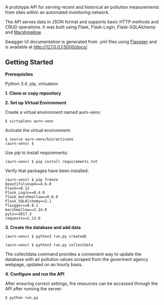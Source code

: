 A prototype API for serving recent and historical air pollution measurements from sites within an automated monitoring network.
 
The API serves data in JSON format and supports basic HTTP methods and CRUD operations. It was built using Flask, Flask-Login, Flask-SQLAlchemy and [Marshmallow](http://marshmallow.readthedocs.io/). 

Swagger UI documentation is generated from .yml files using [Flasgger](https://github.com/rochacbruno/flasgger) and is available at http://127.0.0.1:5000/docs/

Getting Started
---------------

**Prerequisites**

Python 3.4, pip, virtualenv

**1. Clone or copy repository**

**2. Set up Virtual Environment**

Create a virtual environment named aurn-venv:

    $ virtualenv aurn-venv

Activate the virtual environment:

    $ source aurn-venv/bin/activate
    (aurn-venv) $

Use *pip* to install requirements:

    (aurn-venv) $ pip install requirements.txt

Verify that packages have been installed:

    (aurn-venv) $ pip freeze
    beautifulsoup4==4.6.0
    Flask==0.12
    Flask_Login==0.4.0
    flask_marshmallow==0.8.0
    Flask_SQLAlchemy==2.1
    flasgger==0.8.1
    marshmallow==2.14.0
    pytz==2017.3
    requests==2.13.0


**3. Create the database and add data**

    (aurn-venv) $ python3 run.py createdb

    (aurn-venv) $ python3 run.py collectdata

The collectdata command provides a convenient way to update the database with air pollution values scraped from the goverment agency webpage, updated on an hourly basis.  

**4. Configure and run the API**

After ensuring correct settings, the resources can be accessed through the API after running the server:

    $ python run.py